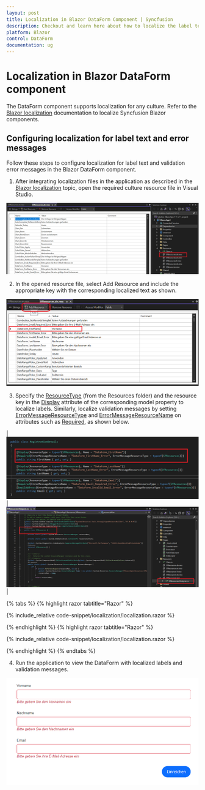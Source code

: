 ```yaml
---
layout: post
title: Localization in Blazor DataForm Component | Syncfusion
description: Checkout and learn here about how to localize the label text and error messages in Blazor DataForm component.
platform: Blazor
control: DataForm
documentation: ug
---
```


# Localization in Blazor DataForm component

The DataForm component supports localization for any culture. Refer to the [Blazor localization](https://blazor.syncfusion.com/documentation/common/localization) documentation to localize Syncfusion Blazor components.

## Configuring localization for label text and error messages

Follow these steps to configure localization for label text and validation error messages in the Blazor DataForm component.

1. After integrating localization files in the application as described in the [Blazor localization](https://blazor.syncfusion.com/documentation/common/localization) topic, open the required culture resource file in Visual Studio.

![Localization step 1: open the culture-specific .resx file](./images/blazor_dataform_localization_step.png)


2. In the opened resource file, select Add Resource and include the appropriate key with the corresponding localized text as shown.

![Localization step 2: add resource keys and values for labels and messages](./images/blazor_dataform_localization_step1.png)

3. Specify the [ResourceType](https://learn.microsoft.com/en-us/dotnet/api/system.componentmodel.dataannotations.displayattribute.resourcetype?view=net-8.0#system-componentmodel-dataannotations-displayattribute-resourcetype) (from the Resources folder) and the resource key in the [Display](https://learn.microsoft.com/en-us/dotnet/api/system.componentmodel.dataannotations.displayattribute?view=net-8.0) attribute of the corresponding model property to localize labels. Similarly, localize validation messages by setting [ErrorMessageResourceType](https://learn.microsoft.com/en-us/dotnet/api/system.componentmodel.dataannotations.validationattribute.errormessageresourcetype?view=net-8.0#system-componentmodel-dataannotations-validationattribute-errormessageresourcetype) and [ErrorMessageResourceName](https://learn.microsoft.com/en-us/dotnet/api/system.componentmodel.dataannotations.validationattribute.errormessageresourcename?view=net-8.0#system-componentmodel-dataannotations-validationattribute-errormessageresourcename) on attributes such as [Required](https://learn.microsoft.com/en-us/dotnet/api/system.componentmodel.dataannotations.requiredattribute?view=net-8.0), as shown below.

| ![Localization step 3: use Display with ResourceType and Name for localized labels](./images/blazor_dataform_localization_step3.png) | ![Localization step 3: set ErrorMessageResourceType and ErrorMessageResourceName for validation messages](./images/blazor_dataform_localization_step3_2.png) |

{% tabs %}
{% highlight razor tabtitle="Razor"  %}

{% include_relative code-snippet/localization/localization.razor %}

{% endhighlight %}
{% highlight razor tabtitle="Razor"  %}

{% include_relative code-snippet/localization/localization.razor %}

{% endhighlight %}
{% endtabs %}

4. Run the application to view the DataForm with localized labels and validation messages.

![Localization applied in the DataForm component](./images/blazor_dataform_localization.png)